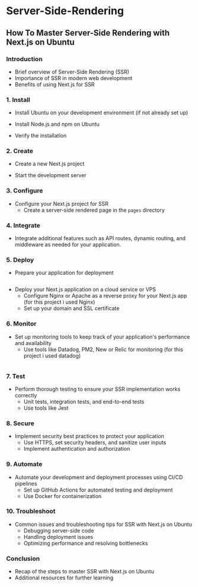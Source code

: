 # Server-Side-Rendering


## How To Master Server-Side Rendering with Next.js on Ubuntu

### Introduction
- Brief overview of Server-Side Rendering (SSR)
- Importance of SSR in modern web development
- Benefits of using Next.js for SSR

### 1. Install
- Install Ubuntu on your development environment (if not already set up)
- Install Node.js and npm on Ubuntu
  
- Verify the installation

### 2. Create
- Create a new Next.js project
 
- Start the development server
 

### 3. Configure
- Configure your Next.js project for SSR
  - Create a server-side rendered page in the `pages` directory


### 4. Integrate
- Integrate additional features such as API routes, dynamic routing, and middleware as needed for your application.

### 5. Deploy
- Prepare your application for deployment
  ```bash
  
- Deploy your Next.js application on a cloud service or VPS
  - Configure Nginx or Apache as a reverse proxy for your Next.js app (for this project i used Nginx)
  - Set up your domain and SSL certificate

### 6. Monitor
- Set up monitoring tools to keep track of your application's performance and availability
  - Use tools like Datadog, PM2, New or Relic for monitoring (for this project i used datadog)
  ```bash

### 7. Test
- Perform thorough testing to ensure your SSR implementation works correctly
  - Unit tests, integration tests, and end-to-end tests
  - Use tools like Jest

### 8. Secure
- Implement security best practices to protect your application
  - Use HTTPS, set security headers, and sanitize user inputs
  - Implement authentication and authorization

### 9. Automate
- Automate your development and deployment processes using CI/CD pipelines
  - Set up GitHub Actions for automated testing and deployment
  - Use Docker for containerization

### 10. Troubleshoot
- Common issues and troubleshooting tips for SSR with Next.js on Ubuntu
  - Debugging server-side code
  - Handling deployment issues
  - Optimizing performance and resolving bottlenecks

### Conclusion
- Recap of the steps to master SSR with Next.js on Ubuntu
- Additional resources for further learning
